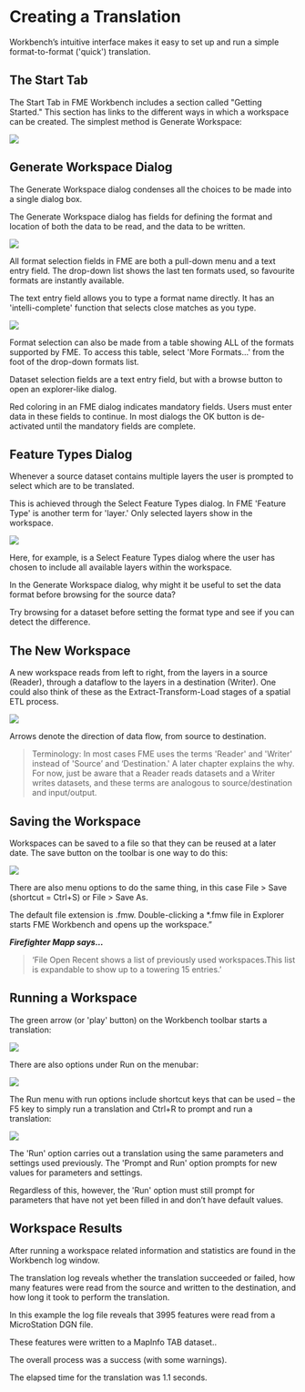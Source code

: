 # Creating a Translation #

Workbench’s intuitive interface makes it easy to set up and run a simple format-to-format ('quick') translation.

## The Start Tab ##
The Start Tab in FME Workbench includes a section called "Getting Started." This section has links to the different ways in which a workspace can be created. The simplest method is Generate Workspace:

![](https://raw.githubusercontent.com/FMEEvangelist/FME-Desktop-Basic-Training-Manual-Images/master/Img1.11.GettingStarted.png)

## Generate Workspace Dialog ##
The Generate Workspace dialog condenses all the choices to be made into a single dialog box.

The Generate Workspace dialog has fields for defining the format and location of both the data to be read, and the data to be written.

![](https://raw.githubusercontent.com/FMEEvangelist/FME-Desktop-Basic-Training-Manual-Images/master/Img1.12.GenerateWorkspaceDialog.png)

All format selection fields in FME are both a pull-down menu and a text entry field. The drop-down list shows the last ten formats used, so favourite formats are instantly available.

The text entry field allows you to type a format name directly. It has an 'intelli-complete' function that selects close matches as you type.

![](https://raw.githubusercontent.com/FMEEvangelist/FME-Desktop-Basic-Training-Manual-Images/master/Img1.13.FormatSelect.png)

Format selection can also be made from a table showing ALL of the formats supported by FME. To access this table, select 'More Formats...' from the foot of the drop-down formats list.

Dataset selection fields are a text entry field, but with a browse button to open an explorer-like dialog.

Red coloring in an FME dialog indicates mandatory fields. Users must enter data in these fields to continue. In most dialogs the OK button is de-activated until the mandatory fields are complete.
 
## Feature Types Dialog ##
Whenever a source dataset contains multiple layers the user is prompted to select which are to be translated.

This is achieved through the Select Feature Types dialog. In FME 'Feature Type' is another term for 'layer.' Only selected layers show in the workspace.

![](https://raw.githubusercontent.com/FMEEvangelist/FME-Desktop-Basic-Training-Manual-Images/master/Img1.14.FeatureTypeSelect.png)

Here, for example, is a Select Feature Types dialog where the user has chosen to include all available layers within the workspace.

In the Generate Workspace dialog, why might it be useful to set the data format before browsing for the source data?

Try browsing for a dataset before setting the format type and see if you can detect the difference.

 
## The New Workspace ##
A new workspace reads from left to right, from the layers in a source (Reader), through a dataflow to the layers in a destination (Writer). One could also think of these as the Extract-Transform-Load stages of a spatial ETL process.

![](https://raw.githubusercontent.com/FMEEvangelist/FME-Desktop-Basic-Training-Manual-Images/master/Img1.15.NewWorkspace.png)

Arrows denote the direction of data flow, from source to destination.

> Terminology: In most cases FME uses the terms 'Reader' and 'Writer' instead of 'Source’ and ‘Destination.' A later chapter explains the why. For now, just be aware that a Reader reads datasets and a Writer writes datasets, and these terms are analogous to source/destination and input/output.


## Saving the Workspace ##
Workspaces can be saved to a file so that they can be reused at a later date. The save button on the toolbar is one way to do this:

![](https://raw.githubusercontent.com/FMEEvangelist/FME-Desktop-Basic-Training-Manual-Images/master/Img1.16.SavingWorkspace.png)

There are also menu options to do the same thing, in this case File > Save (shortcut = Ctrl+S) or File > Save As.

The default file extension is .fmw. Double-clicking a *.fmw file in Explorer starts FME Workbench and opens up the workspace.”


***Firefighter Mapp says…***
> ‘File Open Recent shows a list of previously used workspaces.This list is expandable to show up to a towering 15 entries.’

 
## Running a Workspace ##

The green arrow (or 'play' button) on the Workbench toolbar starts a translation:

![](https://raw.githubusercontent.com/FMEEvangelist/FME-Desktop-Basic-Training-Manual-Images/master/Img1.17.RunningWorkspace.1.png)

There are also options under Run on the menubar:

![](https://raw.githubusercontent.com/FMEEvangelist/FME-Desktop-Basic-Training-Manual-Images/master/Img1.18.RunningWorkspace.2.png)

The Run menu with run options include shortcut keys that can be used – the F5 key to simply run a translation and Ctrl+R to prompt and run a translation:

![](https://raw.githubusercontent.com/FMEEvangelist/FME-Desktop-Basic-Training-Manual-Images/master/Img1.19.RunningWorkspace.3.png)

The 'Run' option carries out a translation using the same parameters and settings used previously. The 'Prompt and Run' option prompts for new values for parameters and settings.

Regardless of this, however, the 'Run' option must still prompt for parameters that have not yet been filled in and don’t have default values.

 
## Workspace Results ##
After running a workspace related information and statistics are found in the Workbench log window.

The translation log reveals whether the translation succeeded or failed, how many features were read from the source and written to the destination, and how long it took to perform the translation.

In this example the log file reveals that 3995 features were read from a MicroStation DGN file.

These features were written to a MapInfo TAB dataset..

The overall process was a success (with some warnings).

The elapsed time for the translation was 1.1 seconds.